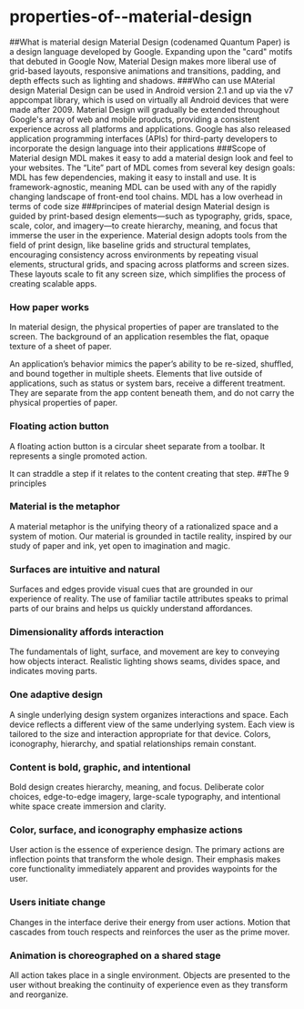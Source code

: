 # properties-of--material-design

##What is material design
Material Design (codenamed Quantum Paper) is a design language developed by Google. Expanding upon the "card" motifs that debuted in Google Now, Material Design makes more liberal use of grid-based layouts, responsive animations and transitions, padding, and depth effects such as lighting and shadows.
###Who can use MAterial design
Material Design can be used in Android version 2.1 and up via the v7 appcompat library, which is used on virtually all Android devices that were made after 2009. Material Design will gradually be extended throughout Google's array of web and mobile products, providing a consistent experience across all platforms and applications. Google has also released application programming interfaces (APIs) for third-party developers to incorporate the design language into their applications
###Scope of Material design
MDL makes it easy to add a material design look and feel to your websites. The “Lite” part of MDL comes from several key design goals: MDL has few dependencies, making it easy to install and use. It is framework-agnostic, meaning MDL can be used with any of the rapidly changing landscape of front-end tool chains. MDL has a low overhead in terms of code size
###principes of material design
Material design is guided by print-based design elements—such as typography, grids, space, scale, color, and imagery—to create hierarchy, meaning, and focus that immerse the user in the experience. Material design adopts tools from the field of print design, like baseline grids and structural templates, encouraging consistency across environments by repeating visual elements, structural grids, and spacing across platforms and screen sizes. These layouts scale to fit any screen size, which simplifies the process of creating scalable apps. 
 ###  How paper works

In material design, the physical properties of paper are translated to the screen. The background of an application resembles the flat, opaque texture of a sheet of paper.

An application’s behavior mimics the paper’s ability to be re-sized, shuffled, and bound together in multiple sheets. Elements that live outside of applications, such as status or system bars, receive a different treatment. They are separate from the app content beneath them, and do not carry the physical properties of paper.

### Floating action button


A floating action button is a circular sheet separate from a toolbar. It represents a single promoted action.

It can straddle a step if it relates to the content creating that step.
##The 9 principles
###    Material is the metaphor

A material metaphor is the unifying theory of a rationalized space and a system of motion. Our material is grounded in tactile reality, inspired by our study of paper and ink, yet open to imagination and magic.
 ###        Surfaces are intuitive and natural

Surfaces and edges provide visual cues that are grounded in our experience of reality. The use of familiar tactile attributes speaks to primal parts of our brains and helps us quickly understand affordances.
###     Dimensionality affords interaction

The fundamentals of light, surface, and movement are key to conveying how objects interact. Realistic lighting shows seams, divides space, and indicates moving parts.
###  One adaptive design

A single underlying design system organizes interactions and space. Each device reflects a different view of the same underlying system. Each view is tailored to the size and interaction appropriate for that device. Colors, iconography, hierarchy, and spatial relationships remain constant.
###   Content is bold, graphic, and intentional

Bold design creates hierarchy, meaning, and focus. Deliberate color choices, edge-to-edge imagery, large-scale typography, and intentional white space create immersion and clarity.
###   Color, surface, and iconography emphasize actions

User action is the essence of experience design. The primary actions are inflection points that transform the whole design. Their emphasis makes core functionality immediately apparent and provides waypoints for the user.

###   Users initiate change

Changes in the interface derive their energy from user actions. Motion that cascades from touch respects and reinforces the user as the prime mover.
###  Animation is choreographed on a shared stage

All action takes place in a single environment. Objects are presented to the user without breaking the continuity of experience even as they transform and reorganize.


